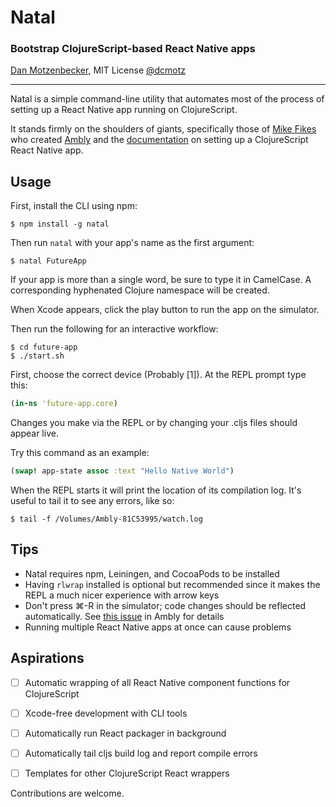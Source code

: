 # Natal
### Bootstrap ClojureScript-based React Native apps
[Dan Motzenbecker](http://oxism.com), MIT License
[@dcmotz](https://twitter.com/dcmotz)

---

Natal is a simple command-line utility that automates most of the process of
setting up a React Native app running on ClojureScript.

It stands firmly on the shoulders of giants, specifically those of
[Mike Fikes](http://blog.fikesfarm.com) who created
[Ambly](https://github.com/omcljs/ambly) and the
[documentation](https://github.com/omcljs/ambly/wiki/ClojureScript-React-Native-Quick-Start)
on setting up a ClojureScript React Native app.


## Usage
First, install the CLI using npm:

```
$ npm install -g natal
```

Then run `natal` with your app's name as the first argument:

```
$ natal FutureApp
```

If your app is more than a single word, be sure to type it in CamelCase.
A corresponding hyphenated Clojure namespace will be created.

When Xcode appears, click the play button to run the app on the simulator.

Then run the following for an interactive workflow:

```
$ cd future-app
$ ./start.sh
```

First, choose the correct device (Probably [1]). At the REPL prompt type this:

```clojure
(in-ns 'future-app.core)
```

Changes you make via the REPL or by changing your .cljs files should appear live.

Try this command as an example:

```clojure
(swap! app-state assoc :text "Hello Native World")
```

When the REPL starts it will print the location of its compilation log.
It's useful to tail it to see any errors, like so:

```
$ tail -f /Volumes/Ambly-81C53995/watch.log
```


## Tips
- Natal requires npm, Leiningen, and CocoaPods to be installed
- Having `rlwrap` installed is optional but recommended since it makes the REPL
a much nicer experience with arrow keys
- Don't press ⌘-R in the simulator; code changes should be reflected automatically.
See [this issue](https://github.com/omcljs/ambly/issues/97) in Ambly for details
- Running multiple React Native apps at once can cause problems


## Aspirations
- [ ] Automatic wrapping of all React Native component functions for ClojureScript
- [ ] Xcode-free development with CLI tools
- [ ] Automatically run React packager in background
- [ ] Automatically tail cljs build log and report compile errors
- [ ] Templates for other ClojureScript React wrappers


Contributions are welcome.
